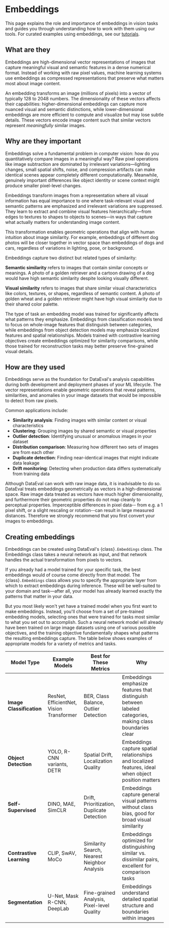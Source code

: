 # Embeddings

This page explains the role and importance of embeddings in vision tasks and
guides you through understanding how to work with them using our tools. For
curated examples using embeddings, see our
[tutorials](../tutorials/index.md).

## What are they

Embeddings are high-dimensional vector representations of images that capture
meaningful visual and semantic features in a dense numerical format. Instead
of working with raw pixel values, machine learning systems use embeddings as
compressed representations that preserve what matters most about image content.

An embedding transforms an image (millions of pixels) into a vector of
typically 128 to 2048 numbers. The dimensionality of these vectors affects
their capabilities: higher-dimensional embeddings can capture more nuanced
visual and semantic distinctions, while lower-dimensional embeddings are more
efficient to compute and visualize but may lose subtle details. These vectors
encode image content such that similar vectors represent *meaningfully* similar
images.

## Why are they important

Embeddings solve a fundamental problem in computer vision: how do you
quantitatively compare images in a meaningful way? Raw pixel operations like
image subtraction are dominated by irrelevant variations—lighting changes,
small spatial shifts, noise, and compression artifacts can make identical
scenes appear completely different computationally. Meanwhile, genuinely
important differences like object identity or scene context might produce
smaller pixel-level changes.

Embeddings transform images from a representation where all visual information
has equal importance to one where task-relevant visual and semantic patterns
are emphasized and irrelevant variations are suppressed. They learn to extract
and combine visual features hierarchically—from edges to textures to shapes to
objects to scenes—in ways that capture what actually matters for understanding
image content.

This transformation enables geometric operations that align with human
intuition about image similarity. For example, embeddings of different dog
photos will be closer together in vector space than embeddings of dogs and
cars, regardless of variations in lighting, pose, or background.

Embeddings capture two distinct but related types of similarity:

**Semantic similarity** refers to images that contain similar concepts or
meanings. A photo of a golden retriever and a cartoon drawing of a dog would
have high semantic similarity despite looking visually different.

**Visual similarity** refers to images that share similar visual
characteristics like colors, textures, or shapes, regardless of semantic
content. A photo of golden wheat and a golden retriever might have high visual
similarity due to their shared color palette.

The type of task an embedding model was trained for significantly affects what
patterns they emphasize. Embeddings from classification models tend to focus on
whole-image features that distinguish between categories, while embeddings from
object detection models may emphasize localized features and spatial
relationships. Models trained with contrastive learning objectives create
embeddings optimized for similarity comparisons, while those trained for
reconstruction tasks may better preserve fine-grained visual details.

## How are they used

Embeddings serve as the foundation for DataEval's analysis capabilities during
both development and deployment phases of your ML lifecycle. The vector
representations enable geometric operations that reveal patterns, similarities,
and anomalies in your image datasets that would be impossible to detect from
raw pixels.

Common applications include:

- **Similarity analysis**: Finding images with similar content or visual
characteristics
- **Clustering**: Grouping images by shared semantic or visual properties
- **Outlier detection**: Identifying unusual or anomalous images in your
dataset
- **Distribution comparison**: Measuring how different two sets of images are
from each other
- **Duplicate detection**: Finding near-identical images that might indicate
data leakage
- **Drift monitoring**: Detecting when production data differs systematically
from training data

Although DataEval can work with raw image data, it is inadvisable to do so.
DataEval treats embeddings geometrically as vectors in a high-dimensional
space. Raw image data treated as vectors have much higher dimensionality, and
furthermore their geometric properties do not map cleanly to perceptual
properties. Imperceptible differences in pixel data-- from e.g. a 1 pixel
shift, or a slight rescaling or rotation--can result in large measured
distances. Therefore we strongly recommend that you first convert your images
to embeddings.

## Creating embeddings

Embeddings can be created using DataEval's {class}`.Embeddings` class. The
Embeddings class takes a neural network as input, and that network handles the
actual transformation from pixels to vectors.

If you already had a model trained for your specific task, the best embeddings
would of course come directly from that model. The {class}`.Embeddings` class
allows you to specify the appropriate layer from which to extract embeddings
during inference. These will be well-suited to your domain and task—after all,
your model has already learned exactly the patterns that matter in your data.

But you most likely won't yet have a trained model when you first want to
make embeddings. Instead, you'll choose from a set of pre-trained embedding
models, selecting ones that were trained for tasks most similar to what you
set out to accomplish. Such a neural network model will already have been
trained on large image datasets using one of various possible objectives, and
the training objective fundamentally shapes what patterns the resulting
embeddings capture. The table below shows examples of appropriate models for a
variety of metrics and tasks.

| Model Type | Example Models | Best for These Metrics | Why |
|------------|----------------|----------------------|-----|
| **Image Classification** | ResNet, EfficientNet, Vision Transformer | BER, Class Balance, Outlier Detection | Embeddings emphasize features that distinguish between labeled categories, making class boundaries clear |
| **Object Detection** | YOLO, R-CNN variants, DETR | Spatial Drift, Localization Quality | Embeddings capture spatial relationships and localized features, ideal when object position matters |
| **Self-Supervised** | DINO, MAE, SimCLR | Drift, Prioritization, Duplicate Detection | Embeddings capture general visual patterns without class bias, good for broad visual similarity |
| **Contrastive Learning** | CLIP, SwAV, MoCo | Similarity Search, Nearest Neighbor Analysis | Embeddings optimized for distinguishing similar vs. dissimilar pairs, excellent for comparison tasks |
| **Segmentation** | U-Net, Mask R-CNN, DeepLab | Fine-grained Analysis, Pixel-level Quality | Embeddings understand detailed spatial structure and boundaries within images |
